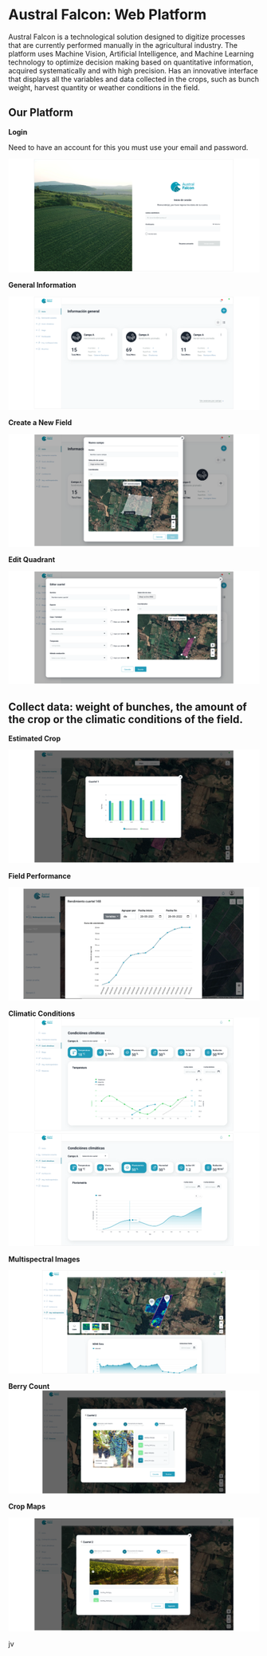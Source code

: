 # Austral Falcon: Web Platform
Austral Falcon is a technological solution designed to digitize processes that are currently performed manually in the agricultural industry. The platform uses Machine Vision, Artificial Intelligence, and Machine Learning technology to optimize decision making based on quantitative information, acquired systematically and with high precision. Has an innovative interface that displays all the variables and data collected in the crops, such as bunch weight, harvest quantity or weather conditions in the field.

## Our Platform
**Login**

Need to have an account for this you must use your email and password. 

![alt text](https://github.com/eddyerach/AustralFalcon_grapes/blob/main/web_platform/imgs/login.png) 

**General Information**

![alt text](https://github.com/eddyerach/AustralFalcon_grapes/blob/main/web_platform/imgs/general_info.png)

**Create a New Field**

![alt text](https://github.com/eddyerach/AustralFalcon_grapes/blob/main/web_platform/imgs/new_field.png)

**Edit Quadrant**

![alt text](https://github.com/eddyerach/AustralFalcon_grapes/blob/main/web_platform/imgs/edit_cuartel.png)

## Collect data: weight of bunches, the amount of the crop or the climatic conditions of the field.
**Estimated Crop**

![alt text](https://github.com/eddyerach/AustralFalcon_grapes/blob/main/web_platform/imgs/cuartel.png)

**Field Performance**

![alt text](https://github.com/eddyerach/AustralFalcon_grapes/blob/main/web_platform/imgs/field_performance.png)

 **Climatic Conditions**
![alt text](https://github.com/eddyerach/AustralFalcon_grapes/blob/main/web_platform/imgs/weather_conditions.png)
![alt text](https://github.com/eddyerach/AustralFalcon_grapes/blob/main/web_platform/imgs/weather_conditions2.png)

**Multispectral Images**

![alt text](https://github.com/eddyerach/AustralFalcon_grapes/blob/main/web_platform/imgs/img_multiespectral.png)

**Berry Count**
![alt text](https://github.com/eddyerach/AustralFalcon_grapes/blob/main/web_platform/imgs/count.png)

**Crop Maps**

![alt text](https://github.com/eddyerach/AustralFalcon_grapes/blob/main/web_platform/imgs/field.png)

jv
